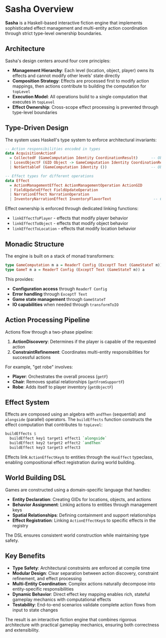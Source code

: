 # Sasha Overview

**Sasha** is a Haskell-based interactive fiction engine that implements sophisticated effect management and multi-entity action coordination through strict type-level ownership boundaries.

## Architecture

Sasha's design centers around four core principles:

- **Management Hierarchy**: Each level (location, object, player) owns its effects and cannot modify other levels' state directly
- **Composition Strategy**: Effects are processed first to modify action mappings, then actions contribute to building the computation for `topLevel`  
- **Execution Model**: All operations build to a single computation that executes in `topLevel`
- **Effect Ownership**: Cross-scope effect processing is prevented through type-level boundaries

## Type-Driven Design

The system uses Haskell's type system to enforce architectural invariants:

```haskell
-- Action responsibilities encoded in types
data AcquisitionActionF
  = CollectedF (GameComputation Identity CoordinationResult)      -- Object handles being collected
  | LosesObjectF (GID Object -> GameComputation Identity CoordinationResult) -- Container handles loss
  | NotGettableF (GameComputation Identity ())                    -- Object refuses collection

-- Effect types for different operations
data Effect
  = ActionManagementEffect ActionManagementOperation ActionGID
  | FieldUpdateEffect FieldUpdateOperation
  | NarrationEffect NarrationOperation
  | InventoryNarrationEffect InventoryFlavorText                   -- Computational effects for dynamic content
```

Effect ownership is enforced through dedicated linking functions:
- `linkEffectToPlayer` - effects that modify player behavior
- `linkEffectToObject` - effects that modify object behavior  
- `linkEffectToLocation` - effects that modify location behavior

## Monadic Structure

The engine is built on a stack of monad transformers:

```haskell
type GameComputation m a = ReaderT Config (ExceptT Text (GameStateT m)) a
type GameT m a = ReaderT Config (ExceptT Text (GameStateT m)) a
```

This provides:
- **Configuration access** through `ReaderT Config`
- **Error handling** through `ExceptT Text`  
- **Game state management** through `GameStateT`
- **IO capabilities** when needed through `transformToIO`

## Action Processing Pipeline

Actions flow through a two-phase pipeline:

1. **ActionDiscovery**: Determines if the player is capable of the requested action
2. **ConstraintRefinement**: Coordinates multi-entity responsibilities for successful actions

For example, "get robe" involves:
- **Player**: Orchestrates the overall process (`getF`)
- **Chair**: Removes spatial relationships (`getFromSupportF`) 
- **Robe**: Adds itself to player inventory (`getObjectF`)

## Effect System

Effects are composed using an algebra with `andThen` (sequential) and `alongside` (parallel) operators. The `buildEffects` function constructs the effect computation that contributes to `topLevel`:

```haskell
buildEffects $
  buildEffect key1 target1 effect1 `alongside`
  buildEffect key2 target2 effect2 `andThen`
  buildEffect key3 target3 effect3
```

Effects link `ActionEffectKey`s to entities through the `HasEffect` typeclass, enabling compositional effect registration during world building.

## World Building DSL

Games are constructed using a domain-specific language that handles:

- **Entity Declaration**: Creating GIDs for locations, objects, and actions
- **Behavior Assignment**: Linking actions to entities through management keys
- **Spatial Relationships**: Defining containment and support relationships
- **Effect Registration**: Linking `ActionEffectKey`s to specific effects in the registry

The DSL ensures consistent world construction while maintaining type safety.

## Key Benefits

- **Type Safety**: Architectural constraints are enforced at compile time
- **Modular Design**: Clear separation between action discovery, constraint refinement, and effect processing  
- **Multi-Entity Coordination**: Complex actions naturally decompose into entity-specific responsibilities
- **Dynamic Behavior**: Direct effect key mapping enables rich, stateful gameplay mechanics with computational effects
- **Testability**: End-to-end scenarios validate complete action flows from input to state changes

The result is an interactive fiction engine that combines rigorous architecture with practical gameplay mechanics, ensuring both correctness and extensibility.